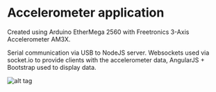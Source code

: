 # Accelerometer application

Created using Arduino EtherMega 2560 with Freetronics 3-Axis Accelerometer AM3X.

Serial communication via USB to NodeJS server. Websockets used via socket.io to provide clients with the accelerometer data, AngularJS + Bootstrap used to display data.

![alt tag](https://cloud.githubusercontent.com/assets/8401521/17393361/9154995a-5a66-11e6-827c-a911342459a9.png)
